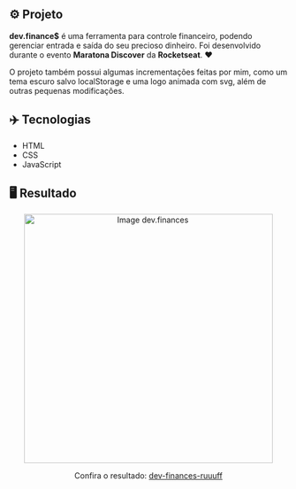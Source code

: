## ⚙️ Projeto
**dev.finance$** é uma ferramenta para controle financeiro, podendo gerenciar entrada e saída do seu precioso dinheiro. Foi desenvolvido durante o evento **Maratona Discover** da **Rocketseat**. ❤️

O projeto também possui algumas incrementações feitas por mim, como um tema escuro salvo localStorage e uma logo animada com svg, além de outras pequenas modificações.

## ✈️ Tecnologias
- HTML
- CSS
- JavaScript

## 🖥️ Resultado
<div align="center">
  <img alt="Image dev.finances" src="https://i.imgur.com/f7I7eTh.png" width="450px">
  <p>Confira o resultado: <a href="https://dev-finances-ruuuff.netlify.app">dev-finances-ruuuff</a></p>
</div>
